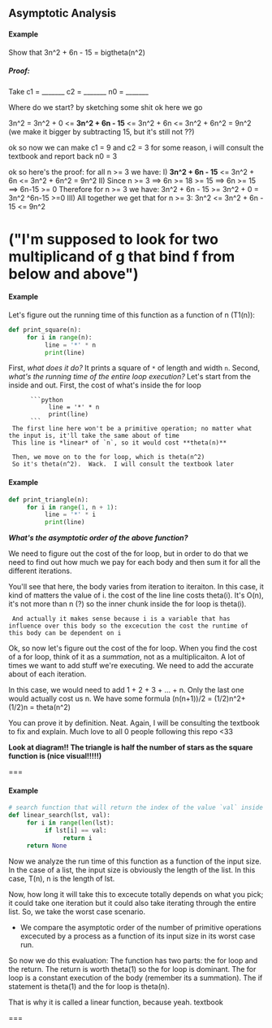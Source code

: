 ## Asymptotic Analysis
#### Example
Show that 3n^2 + 6n - 15 = bigtheta(n^2)
##### Proof:
Take c1 = _______
     c2 = _______
     n0 = _______
    
Where do we start? by sketching some shit ok here we go

3n^2 = 3n^2 + 0 <= **3n^2 + 6n - 15** <= 3n^2 + 6n <= 3n^2 + 6n^2 = 9n^2 (we make it bigger by subtracting 15, but it's still not ??)

ok so now we can make c1 = 9 and c2 = 3 for some reason, i will consult the textbook and report back
n0 = 3

ok so here's the proof:
for all n >= 3 we have:
I) **3n^2 + 6n - 15** <= 3n^2 + 6n <= 3n^2 + 6n^2 = 9n^2
II) Since n >= 3 ==> 6n >= 18 >= 15 ==> 6n >= 15 ==> 6n-15 >= 0
    Therefore for n >= 3 we have:
    3n^2 + 6n - 15 >= 3n^2 + 0 = 3n^2
                   ^6n-15 >=0
III) All together we get that for n >= 3:
     3n^2 <= 3n^2 + 6n - 15 <= 9n^2
                   
("I'm supposed to look for two multiplicand of g that bind f from below and above")
===
#### Example
Let's figure out the running time of this function as a function of n (T1(n)):

```python
def print_square(n):
     for i in range(n):
          line = '*' * n
          print(line)
```
First, *what does it do?* It prints a square of `*` of length and width `n`.
Second, *what's the running time of the entire loop execution?* Let's start from the inside and out.
     First, the cost of what's inside the for loop
          
          ```python
               line = '*' * n
               print(line)
          ```
     The first line here won't be a primitive operation; no matter what the input is, it'll take the same about of time
     This line is *linear* of `n`, so it would cost **theta(n)**
          
     Then, we move on to the for loop, which is theta(n^2)
     So it's theta(n^2).  Wack.  I will consult the textbook later
     
#### Example
```python
def print_triangle(n):
     for i in range(1, n + 1):
          line = '*' * i
          print(line)
```
**_What's the asymptotic order of the above function?_**    

We need to figure out the cost of the for loop, but in order to do that we need to find out how much we pay for each body and then sum it for all the different iterations.

You'll see that here, the body varies from iteration to iteraiton.  In this case, it kind of matters the value of i.  the cost of the line line costs theta(i).  It's O(n), it's not more than n (?) so the inner chunk inside the for loop is theta(i).

     And actually it makes sense because i is a variable that has influence over this body so the excecution the cost the runtime of this body can be dependent on i

Ok, so now let's figure out the cost of the for loop.  When you find the cost of a for loop, think of it as a *summation*, not as a multiplicaiton.  A lot of times we want to add stuff we're executing.  We need to add the accurate about of each iteration.

In this case, we would need to add 1 + 2 + 3 + ... + n.  Only the last one would actually cost us n.
We have some formula (n(n+1))/2 = (1/2)n^2+(1/2)n = theta(n^2)

You can prove it by definition.  Neat.  Again, I will be consulting the textbook to fix and explain.  Much love to all 0 people following this repo <33

**Look at diagram!! The triangle is half the number of stars as the square function is (nice visual!!!!!)**

===

#### Example

```python
# search function that will return the index of the value `val` inside `lst`.  If it does not exist, we return `None`.
def linear_search(lst, val):
     for i in range(len(lst):
          if lst[i] == val:
               return i
     return None
```

Now we analyze the run time of this function as a function of the input size.  In the case of a list, the input size is obviously the length of the list.  In this case, T(n), n is the length of lst. 

Now, how long it will take this to excecute totally depends on what you pick; it could take one iteration but it could also take iterating through the entire list.  So, we take the worst case scenario.

* We compare the asymptotic order of the number of primitive operations excecuted by a process as a function of its input size in its worst case run.

So now we do this evaluation:
The function has two parts: the for loop and the return.  The return is worth theta(1) so the for loop is dominant.  The for loop is a constant execution of the body (remember its a summation).  The if statement is theta(1) and the for loop is theta(n).

That is why it is called a linear function, because yeah. textbook

===


     
     
     
     
     
     
     
     
     
     

          
